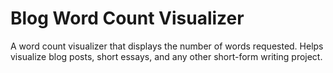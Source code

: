 # Blog Word Count Visualizer
A word count visualizer that displays the number of words requested. Helps visualize blog posts, short essays, and any other short-form writing project. 
